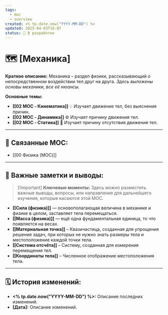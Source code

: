 ```yaml
---
tags:
  - moc
  - overview
created: <% tp.date.now("YYYY-MM-DD") %>
updated: 2025-04-03T16:07
status: 🚧 В разработке
---
```


# 🗺️ **[Механика]**

**Краткое описание:**  Механика – раздел физики, рассказывающий о непосредственном воздействии тел друг на друга. *Здесь выложены основы механики, все её нюансы.*

**Основные темы:**

- **[[02 MOC - Кинематика]]** 💡  Изучает движение тел, без выяснения причин.
- **[[02 MOC - Динамика]]** ⚙️  Изучает причину движения тел.
- **[[02 MOC - Статика]]**  🎯  Изучает причину отсутствия движения тел.

---

## 🔗 **Связанные MOC:**

- [[00 Физика (MOC)]]

- - -

## 📌 **Важные заметки и выводы:**

> [!important] **Ключевые моменты:** Здесь можно разместить важные выводы, вопросы, или направления для дальнейшего изучения, которые касаются этой MOC.

- **[[Сила (физика)]]** — основополагающая величина в механике и физике в целом, заставляет тела перемещаться.
- **[[Масса (физика)]]** — ещё одна фундаментальная единица, то что появляется на весах.
- **[[Материальная точка]]** – Квазичастица, созданная для упрощения решения задач, при которых не нужно знать размеры тела и местоположение каждой точки тела.
- **[[Система отсчёта]]** – Систему, созданная для измерения перемещения тел.
- **[[Координаты тела]]** – Численное отображение местоположения тела. 

---

## 🗓️ **История изменений:**

- **<% tp.date.now("YYYY-MM-DD") %>:**  Описание последних изменений.
- **[Дата]:**  Описание изменений.
